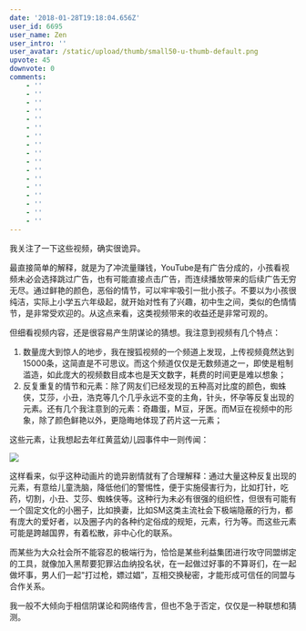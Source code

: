 ```yaml
---
date: '2018-01-28T19:18:04.656Z'
user_id: 6695
user_name: Zen
user_intro: ''
user_avatar: /static/upload/thumb/small50-u-thumb-default.png
upvote: 45
downvote: 0
comments:
    - ''
    - ''
    - ''
    - ''
    - ''
    - ''
    - ''
    - ''
    - ''
    - ''
    - ''
    - ''
    - ''
    - ''
    - ''
    - ''
    - ''
---
```


我关注了一下这些视频，确实很诡异。

  

最直接简单的解释，就是为了冲流量赚钱，YouTube是有广告分成的，小孩看视频未必会选择跳过广告，也有可能直接点击广告，而连续播放带来的后续广告无穷无尽。通过鲜艳的颜色，恶俗的情节，可以牢牢吸引一批小孩子。不要以为小孩很纯洁，实际上小学五六年级起，就开始对性有了兴趣，初中生之间，类似的色情情节，是非常受欢迎的。从这点来看，这类视频带来的收益还是非常可观的。

  

但细看视频内容，还是很容易产生阴谋论的猜想。我注意到视频有几个特点：

  

1.  数量庞大到惊人的地步，我在搜狐视频的一个频道上发现，上传视频竟然达到15000条，这简直是不可思议。而这个频道仅仅是无数频道之一，即使是粗制滥造，如此庞大的视频数目成本也是天文数字，耗费的时间更是难以想象；
2.  反复重复的情节和元素：除了网友们已经发现的五种高对比度的颜色，蜘蛛侠，艾莎，小丑，浩克等几个几乎永远不变的主角，针头，怀孕等反复出现的元素。还有几个我注意到的元素：奇趣蛋，M豆，牙医。而M豆在视频中的形象，除了颜色鲜艳以外，更隐晦地体现了药片这一元素；

这些元素，让我想起去年红黄蓝幼儿园事件中一则传闻：

![](https://pincimg.com/posts/28204/2bcac2782c39653bc77b9c8b6f86d315.jpg)

这样看来，似乎这种动画片的诡异剧情就有了合理解释：通过大量这种反复出现的元素，有意给儿童洗脑，降低他们的警惕性，便于实施侵害行为，比如打针，吃药，切割，小丑、艾莎、蜘蛛侠等。这种行为未必有很强的组织性，但很有可能有一个固定文化的小圈子，比如换妻，比如SM这类主流社会下极端隐蔽的行为，都有庞大的爱好者，以及圈子内的各种约定俗成的规矩，元素，行为等。而这些元素可能是跨越国界，有着松散，非中心化的联系。

而某些为大众社会所不能容忍的极端行为，恰恰是某些利益集团进行攻守同盟绑定的工具，就像加入黑帮要犯罪沾血纳投名状，在一起做过好事的不算哥们，在一起做坏事，男人们一起“打过枪，嫖过娼”，互相交换秘密，才能形成可信任的同盟与合作关系。

  

我一般不大倾向于相信阴谋论和网络传言，但也不急于否定，仅仅是一种联想和猜测。
